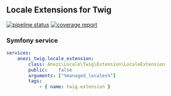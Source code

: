 ## Locale Extensions for Twig

[![pipeline status](https://gitlab.com/anezi/locale-extension/badges/master/pipeline.svg)](https://gitlab.com/anezi/locale-extension/commits/master)
[![coverage report](https://gitlab.com/anezi/locale-extension/badges/master/coverage.svg)](https://gitlab.com/anezi/locale-extension)

### Symfony service

```yaml
services:
    anezi_twig.locale_extension:
        class: Anezi\Locale\Twig\Extension\LocaleExtension
        public:    false
        arguments: ["%managed_locales%"]
        tags:
            - { name: twig.extension }

```